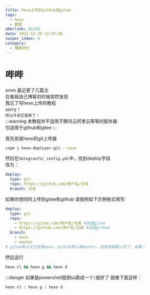 ```yaml
---
title: hexo上传到github或gitee
tags:
  - hexo
  - 教程
abbrlink: 61230
date: 2022-12-29 12:57:58
swiper_index: 4
category: 
  - 博客优化
---
```

# 哔哔
<!-- more -->

emm
最近更了几篇文<br>
在看我自己博客的时候突然发现<br>
我忘了写hexo上传的教程<br>
sorry！<br>
`所以今天它就来了！`<br>
:::warning
本教程并不适用于腾讯云阿里云等等的服务器<br>
仅适用于github和gitee
:::

首先安装hexo的git上传器
```bash
cnpm i hexo-deployer-git --save
```
然后在`%blogroot%/_config.yml`中，找到deploy字段<br>
改为：
```yaml
deploy: 
  type: git
  repo: https://github.com/用户名/仓库
  branch: 分支
```
如果你想同时上传到gitee和github
请按照如下示例格式填写:
```yaml
deploy: 
  type: git
  repo: 
    - https://gitee.com/用户名/仓库 #这是gitee
    - https://github.com/用户名/仓库 #这是github
  branch: 
    - main
    - master 
# gitee默认主分支是main，github默认是master，这里我就都上传了，省事！
```
然后运行
```cmd
hexo cl && hexo g && hexo d
```
:::danger
如果是powershell就把`&&`换成一个`|`就好了
就像下面这样：
```powershell
hexo cl | hexo g | hexo d
```
